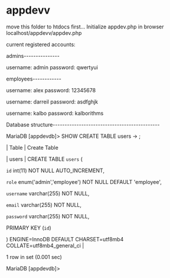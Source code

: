 # appdevv

move this folder to htdocs first...
Initialize appdev.php in browser localhost/appdevv/appdev.php

current registered accounts:

admins---------------

username: admin
password: qwertyui

employees------------

username: alex
password: 12345678

username: darreil
password: asdfghjk

username: kalbo
password: kalborithms

Database structure---------------------------------------------

MariaDB [appdevdb]> SHOW CREATE TABLE users
    -> ;


| Table | Create Table                                                                                                                                                                       


| users | CREATE TABLE `users` (

  `id` int(11) NOT NULL AUTO_INCREMENT,
  
  `role` enum('admin','employee') NOT NULL DEFAULT 'employee',
  
  `username` varchar(255) NOT NULL,
  
  `email` varchar(255) NOT NULL,
  
  `password` varchar(255) NOT NULL,
  
  PRIMARY KEY (`id`)
  
) ENGINE=InnoDB DEFAULT CHARSET=utf8mb4 COLLATE=utf8mb4_general_ci |


1 row in set (0.001 sec)

MariaDB [appdevdb]>

